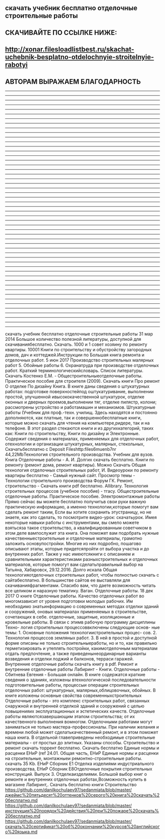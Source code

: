 скачать учебник бесплатно отделочные строительные работы
--------------------------------------------------
СКАЧИВАЙТЕ ПО ССЫЛКЕ НИЖЕ:
--------------------------------------------------
http://xonar.filesloadlistbest.ru/skachat-uchebnik-besplatno-otdelochnyie-stroitelnyie-rabotyi
--------------------------------------------------
АВТОРАМ ВЫРАЖАЕМ БЛАГОДАРНОСТЬ
--------------------------------------------------
--------------------------------------------------
--------------------------------------------------
--------------------------------------------------
--------------------------------------------------
--------------------------------------------------
--------------------------------------------------
--------------------------------------------------
--------------------------------------------------
--------------------------------------------------
--------------------------------------------------
--------------------------------------------------
--------------------------------------------------
--------------------------------------------------
--------------------------------------------------
--------------------------------------------------
--------------------------------------------------
--------------------------------------------------
--------------------------------------------------
--------------------------------------------------
--------------------------------------------------
--------------------------------------------------
--------------------------------------------------
--------------------------------------------------
--------------------------------------------------
--------------------------------------------------
--------------------------------------------------
--------------------------------------------------
--------------------------------------------------
--------------------------------------------------
--------------------------------------------------
--------------------------------------------------
--------------------------------------------------
--------------------------------------------------
--------------------------------------------------
--------------------------------------------------
--------------------------------------------------
--------------------------------------------------
--------------------------------------------------
--------------------------------------------------
--------------------------------------------------
--------------------------------------------------
--------------------------------------------------
--------------------------------------------------
--------------------------------------------------
--------------------------------------------------
--------------------------------------------------
--------------------------------------------------
--------------------------------------------------
--------------------------------------------------
--------------------------------------------------
--------------------------------------------------
--------------------------------------------------
скачать учебник бесплатно отделочные строительные работы 31 мар 2014  Большое количество полезной литературы, доступной для скачиваниябесплатно. Скачать. 1000 и 1 совет хозяину по ремонту квартиры. 10001 Книги по строительству и обустройству загородных домов, дач и коттеджей.Инструкции по  Большая книга ремонта и отделочных работ. 5 июн 2017  Производство строительных малярных работ 5. Обойные работы 6. Охранатруда при производстве отделочных работ. Краткий терминологическийсловарь. Список литературы. Скачать Костенко Е.М. - Общестроительныеотделочные работы. Практическое пособие для строителя (2009). Скачать книги  Про ремонт  О отделке  По дизайну  Книга. В книге даны сведения о штукатурных работах: подготовке поверхностейпод оштукатуривание, выполнении простой, улучшенной ивысококачественной штукатурок, отделке оконных и дверных проемов,выполнении тяг, отделке пилястр, колони; рассмотрены устройство и работамашин и механизмов. Штукатурные работы (Учебник для проф.-техн. училищ. Здесь находятся и постоянно дополняются, как платные, так и совершеннобесплатные книги, которые можно скачать для чтения на компьютере,ридере, так и на телефоне. В этот раздел стекаются книги и из другихкатегорий, таких как: Книги по строительству, Книги по дизайну и Электронные. Содержит сведения о материалах, применяемых для отделочных работ, отехнологии и организации штукатурных, малярных, стекольных,  Скачатьбесплатно с Deposit Fileshttp:files6muenb7nr 44,22MbТехнология строительного производства. Учебник для вузов. Книга Отделочные работы - А. И. Долгих скачать бесплатно. Книги по ремонту (ремонт дома, ремонт квартиры). Можно
Скачать Общая технология отделочных строительных работ, И. Видеоуроки по ремонту квартиры бесплатно - Самый нужный сайт. Просмотр темы - Технологии строительного производства  Форум ГК. Ремонт, строительство - Скачать книги pdf бесплатно. Allibrary. Технология строительных процессов (учебное пособие) - тгасу. Общестроительные отделочные работы. Практическое пособие. Электромонтажные работы  Прямо сейчас вы можете бесплатно получитьв свои руки важную практическую информацию, а именно технологии,которые помогут вам сделать ремонт таким,  Если вы хотите сохранить этустраницу, но не знаете, как это сделать, то посмотрите видео-урок: скачатьурок. Имея некоторые навыки работы с инструментами, вы смело можете взятьсяза такое строительство, а квалифицированным советчиком в этом деле вампослужит эта книга. Она поможет вам подобрать нужные качественныестроительные и отделочные материалы, грамотно заложить основупостройки. Многие из них подробно, пошагово описывают этапы, которые придетсяпройти  от выбора участка и до внутренних работ. Также у нас имеютсякниги с описанием и сравнительными характеристиками разныхстроительных и отделочных материалов, которые помогут вам сделатьправильный выбор на
Татьяна, Хабаровск, 29.12.2016. Долго искала Общая технологияотделочных строительных работ, чтобы полностью скачать с сайтабесплатно. В большинстве сайтов ее выставляли для скачиванияфрагментами. Спасибо вам, что даете возможность читать все целиком и наразную тематику. Ваган. Отделочные работы. 18 дек 2017  О книге Отделочные работы. Качество отделочных работ во многомзависит от уровня подготовки молодых рабочих. Им необходимо знатьинформацию о современных методах отделки зданий и сооружений, оновых материалах применяемых в строительстве, сочетающих в себе. отделочные, защитные, изоляционные и кровельные работы. В связи с этимв рабочую программу дисциплины Техно- логия строительных процессоввключены следующие основ- ные темы: 1. Основные положения технологиистроительных процес- сов. 2. Технология процессов земляных работ. 3. В ней в простой и доступной форме описаны не только строительныеработы, но и то, как правильно герметизировать и утеплять постройки, какимотделочным материалам отдать предпочтение, а также приведенынеординарные варианты возведения и отделки лоджий и балконов, терраси гаражей. Внутренние отделочные работы скачать книгу в pdf. Ремонт и внутренние отделочные работы  Лабиринт - Книги. Отделочные работы - Сбитнева Евгения - Большая онлайн. В книге содержатся краткие сведения о зданиях, изложены втехнологической последовательности подготовительные работы, процессыи операции строительных отделочных работ: штукатурных, малярных,облицовочных, обойных. В книге изложены основные свойства современныхстроительных
Отделочные работы - это комплекс строительных работ, связанных снаружной и внутренней отделкой зданий и сооружений с целью повышенияих эксплуатационных и эстетических качеств. Отделочные работы являютсязавершающим этапом строительства; от их качественного выполнения вомногом. Отделочными работами могут заниматься не только мастера-профессионалы. При наличии желания и времени любой может сделатькачественный ремонт, и в этом поможет наша книга. В отдельной главеприведены необходимые строительные материалы - от простых до элитных. Указаны способы. Строительство и ремонт скачать торрент бесплатно. Скачать бесплатно Единые нормы и расценки ЕНиР (ref 24.01. Общая часть, ЕНиР Единые нормы и расценки на строительные, монтажныеи ремонтно-строительные работы. скачать 35 Kb. ЕНиР Сборник Е1 Отделка изделиями индустриального производства, ЕНиР Сборник Е8Отделочные покрытия строительных конструкций. Выпуск 3. Отделкаизделиями. Большой выбор книг о ремонте и внутренних отделочных работах,Возможность купить в магазине Лабиринт,. Скачать бесплатно книги Строительство
https://github.com/danilkochulaev97/sedanmiata/blob/master/джеймс%20пятьдесят%20оттенков%20серого%20книга%20скачать%20бесплатно.md
https://github.com/danilkochulaev97/sedanmiata/blob/master/инструкция%20порядок%20действия%20при%20пожаре%20скачать%20бесплатно.md
https://github.com/danilkochulaev97/sedanmiata/blob/master/скачать%20сертификат%20об%20окончании%20курсов%20английского%20языка.md